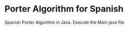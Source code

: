 Porter Algorithm for Spanish
========================

Spanish Porter Algorithm in Java.
Execute the Main.java file
